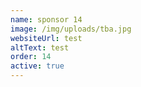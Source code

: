 ```yaml
---
name: sponsor 14
image: /img/uploads/tba.jpg
websiteUrl: test
altText: test
order: 14
active: true
---
```

